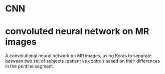 # CNN
# convoluted neural network on MR images

A convolutional neural network on MR images, using Keras to separate between two set of subjects (patient vs control) based on their differences in the pontine segment.
